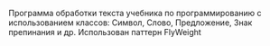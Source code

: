 Программа обработки текста учебника по программированию с использованием классов: Символ, Слово, Предложение, Знак препинания и др. Использован паттерн FlyWeight
